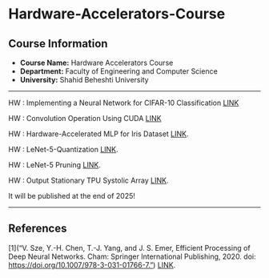 # Hardware-Accelerators-Course

##  Course Information
- **Course Name:** Hardware Accelerators Course
- **Department:** Faculty of Engineering and Computer Science  
- **University:** Shahid Beheshti University  
---

 HW : Implementing a Neural Network for CIFAR-10 Classification [LINK](https://github.com/matinfirooz/Implementing-a-Neural-Network-for-CIFAR-10-Classification.git)
 
 HW : Convolution Operation Using CUDA [LINK](https://github.com/matinfirooz/Convolution-Operation-Using-CUDA.git)
 
 HW : Hardware-Accelerated MLP for Iris Dataset [LINK](https://github.com/matinfirooz/Hardware-Accelerated-MLP-for-Iris-Dataset.git).

 HW : LeNet-5-Quantization [LINK](https://github.com/matinfirooz/LeNet-5-Quantization.git).

 HW : LeNet-5 Pruning [LINK](https://github.com/matinfirooz/Lenet-5-Pruning.git).

 HW : Output Stationary TPU Systolic Array [LINK](https://github.com/matinfirooz/TPU-Systolic-Array.git).

 It will be published at the end of 2025!

---
 ## References
[1](“V. Sze, Y.-H. Chen, T.-J. Yang, and J. S. Emer, Efficient Processing of Deep Neural Networks. Cham: Springer International Publishing, 2020. doi: https://doi.org/10.1007/978-3-031-01766-7.”)  [LINK](https://link.springer.com/book/10.1007/978-3-031-01766-7).


 
